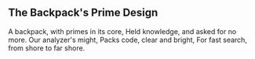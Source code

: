 ## The Backpack's Prime Design

A backpack, with primes in its core,
Held knowledge, and asked for no more.
Our analyzer's might,
Packs code, clear and bright,
For fast search, from shore to far shore.